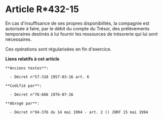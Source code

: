 # Article R*432-15

En cas d'insuffisance de ses propres disponibilités, la compagnie est autorisée à faire, par le débit du compte du Trésor,
des prélèvements temporaires destinés à lui fournir les ressources de trésorerie qui lui sont nécessaires.

Ces opérations sont régularisées en fin d'exercice.

**Liens relatifs à cet article**

	**Anciens textes**:

	  - Décret n°57-318 1957-03-16 art. 6

	**Codifié par**:

	  - Décret n°76-666 1976-07-16

	**Abrogé par**:

	  - Décret n°94-376 du 14 mai 1994 - art. 2 () JORF 15 mai 1994

